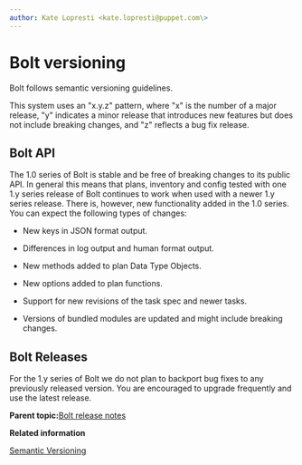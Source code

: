 ```yaml
---
author: Kate Lopresti <kate.lopresti@puppet.com\>
---
```


# Bolt versioning

Bolt follows semantic versioning guidelines.

This system uses an "x.y.z" pattern, where "x" is the number of a major release, "y" indicates a minor release that introduces new features but does not include breaking changes, and "z" reflects a bug fix release.

## Bolt API

The 1.0 series of Bolt is stable and be free of breaking changes to its public API. In general this means that plans, inventory and config tested with one 1.y series release of Bolt continues to work when used with a newer 1.y series release. There is, however, new functionality added in the 1.0 series. You can expect the following types of changes:

-   New keys in JSON format output.

-   Differences in log output and human format output.

-   New methods added to plan Data Type Objects.

-   New options added to plan functions.

-   Support for new revisions of the task spec and newer tasks.

-   Versions of bundled modules are updated and might include breaking changes.


## Bolt Releases

For the 1.y series of Bolt we do not plan to backport bug fixes to any previously released version. You are encouraged to upgrade frequently and use the latest release.

**Parent topic:**[Bolt release notes](bolt_release_notes.md)

**Related information**  


[Semantic Versioning](https://semver.org/)

